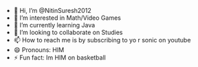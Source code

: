 - 👋 Hi, I’m @NitinSuresh2012
- 👀 I’m interested in Math/Video Games
- 🌱 I’m currently learning Java
- 💞️ I’m looking to collaborate on Studies
- 📫 How to reach me is by subscribing to yo r sonic on youtube
- 😄 Pronouns: HIM
- ⚡ Fun fact: Im HIM on basketball

<!---
NitinSuresh2012/NitinSuresh2012 is a ✨ special ✨ repository because its `README.md` (this file) appears on your GitHub profile.
You can click the Preview link to take a look at your changes.
--->
